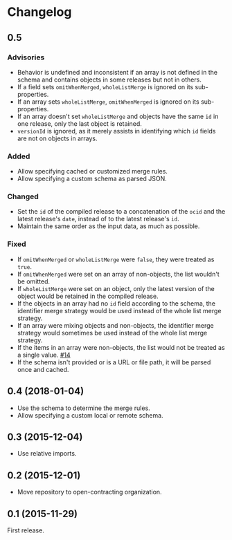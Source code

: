 # Changelog

## 0.5

### Advisories

* Behavior is undefined and inconsistent if an array is not defined in the schema and contains objects in some releases but not in others.
* If a field sets `omitWhenMerged`, `wholeListMerge` is ignored on its sub-properties.
* If an array sets `wholeListMerge`, `omitWhenMerged` is ignored on its sub-properties.
* If an array doesn't set `wholeListMerge` and objects have the same `id` in one release, only the last object is retained.
* `versionId` is ignored, as it merely assists in identifying which `id` fields are not on objects in arrays.

### Added

* Allow specifying cached or customized merge rules.
* Allow specifying a custom schema as parsed JSON.

### Changed

* Set the `id` of the compiled release to a concatenation of the `ocid` and the latest release's `date`, instead of to the latest release's `id`.
* Maintain the same order as the input data, as much as possible.

### Fixed

* If `omitWhenMerged` or `wholeListMerge` were `false`, they were treated as `true`.
* If `omitWhenMerged` were set on an array of non-objects, the list wouldn't be omitted.
* If `wholeListMerge` were set on an object, only the latest version of the object would be retained in the compiled release.
* If the objects in an array had no `id` field according to the schema, the identifier merge strategy would be used instead of the whole list merge strategy.
* If an array were mixing objects and non-objects, the identifier merge strategy would sometimes be used instead of the whole list merge strategy.
* If the items in an array were non-objects, the list would not be treated as a single value. [#14](https://github.com/open-contracting/ocds-merge/pull/14)
* If the schema isn't provided or is a URL or file path, it will be parsed once and cached.

## 0.4 (2018-01-04)

* Use the schema to determine the merge rules.
* Allow specifying a custom local or remote schema.

## 0.3 (2015-12-04)

* Use relative imports.

## 0.2 (2015-12-01)

* Move repository to open-contracting organization.

## 0.1 (2015-11-29)

First release.
